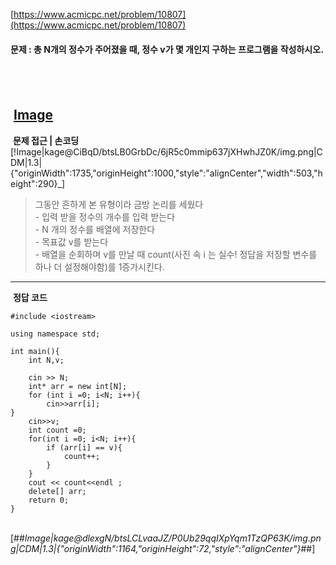 [https://www.acmicpc.net/problem/10807](https://www.acmicpc.net/problem/10807)
​
#### **문제 : 총 N개의 정수가 주어졌을 때, 정수 v가 몇 개인지 구하는 프로그램을 작성하시오.**
​
---
​
[Image](https://img1.daumcdn.net/thumb/R1280x0/?scode=mtistory2&fname=https%3A%2F%2Fblog.kakaocdn.net%2Fdn%2FYBk1L%2FbtsLCtnXeeZ%2FO1ckEtgOqmA5mOrK0Li3h1%2Fimg.png)
​
---
​
**문제 접근 | 손코딩**
​
[!Image|kage@CiBqD/btsLB0GrbDc/6jR5c0mmip637jXHwhJZ0K/img.png|CDM|1.3|{"originWidth":1735,"originHeight":1000,"style":"alignCenter","width":503,"height":290}_]
​
> 그동안 흔하게 본 유형이라 금방 논리를 세웠다  
> \- 입력 받을 정수의 개수를 입력 받는다  
> \- N 개의 정수를 배열에 저장한다  
> \- 목표값 v를 받는다  
> \- 배열을 순회하며 v를 만날 때 count(사진 속 i 는 실수! 정답을 저장할 변수를 하나 더 설정해야함)를 1증가시킨다.
​
---
​
**정답 코드**
​
```
#include <iostream>
​
using namespace std;
​
int main(){
    int N,v;
    
    cin >> N;
    int* arr = new int[N];
    for (int i =0; i<N; i++){
        cin>>arr[i];
}
    cin>>v;
    int count =0;
    for(int i =0; i<N; i++){
        if (arr[i] == v){
            count++;
        }
    }
    cout << count<<endl ;
    delete[] arr;
    return 0; 
}
```
​
[##_Image|kage@dlexgN/btsLCLvaaJZ/P0Ub29qqIXpYqm1TzQP63K/img.png|CDM|1.3|{"originWidth":1164,"originHeight":72,"style":"alignCenter"}_##]
